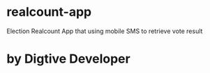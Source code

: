 # realcount-app
Election Realcount App that using mobile SMS to retrieve vote result

# by Digtive Developer

